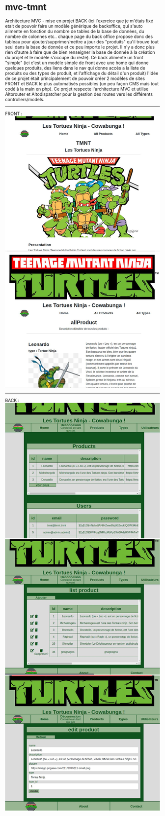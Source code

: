 # mvc-tmnt
Architecture MVC - mise en projet BACK (ici l'exercice que je m'étais fixé etait de pouvoir faire un modèle générique de backoffice, qui s'auto alimente en fonction du nombre de tables de la base de données, du nombre de colonnes etc.. chaque page du back office propose donc des tableau pour ajouter/supprimer/mettre a jour des "produits" qu'il trouve tout seul dans la base de donnée et ce peu importe le projet. Il n'y a donc plus rien d'autre à faire que de bien renseigner la base de donnée à la création du projet et le modèle s'occupe du reste). Ce back alimente un front "simple" (ici c'est un modèle simple de front avec une home qui donne quelques produits, des liens dans le nav qui donne accès a la liste de produits ou des types de produit, et l'affichage du détail d'un produit) l'idée de ce projet était principalement de pouvoir créer 2 modèles de sites FRONT et BACK le plus automatisés possibles (un peu façon CMS mais tout codé à la main en php). Ce projet respecte l'architecture MVC et utilise Altorouter et Altodispatcher pour la gestion des routes vers les différents controllers/models.

---
FRONT : 
![tmnt-front-img1](https://github.com/patmulot/mvc-tmnt/blob/main/tmnt-front-img1.JPG)
![tmnt-front-img2](https://github.com/patmulot/mvc-tmnt/blob/main/tmnt-front-img2.JPG)

---
BACK : 
![tmnt-back-img1](https://github.com/patmulot/mvc-tmnt/blob/main/tmnt-back-img1.JPG)
![tmnt-back-img2](https://github.com/patmulot/mvc-tmnt/blob/main/tmnt-back-img2.JPG)
![tmnt-back-img3](https://github.com/patmulot/mvc-tmnt/blob/main/tmnt-back-img3.JPG)
